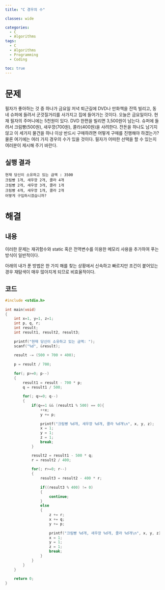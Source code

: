 ```yaml
---
title: "C 경우의 수"

classes: wide

categories:
  - C
  - Algorithms
tags:
  - C
  - Algorithms
  - Programming
  - Coding

toc: true
---
```


# 문제

필자가 좋아하는 것 중 하나가 금요일 저녁 퇴근길에 DVD나 만화책을 잔뜩 빌리고, 동네 슈퍼에 들려서 군것질거리를 사가지고 집에 들어가는 것이다. 오늘은 금요일이다. 현재 필자의 주머니에는 5천원이 있다. DVD 한편을 빌리면 3,500원이 남는다. 슈퍼에 들려서 크림빵(500원), 새우깡(700원), 콜라(400원)을 사려한다. 잔돈을 하나도 남기지 않고 이 세가지 물건을 하나 이상 반드시 구매하려면 어떻게 구매를 진행해야 하겠는가? 물론 여기에는 여러 가지 경우의 수가 있을 것이다. 필자가 어떠한 선택을 할 수 있는지 여러분이 제시해 주기 바란다.

## 실행 결과

```shell
현재 당신이 소유하고 있는 금액 : 3500
크림빵 1개, 새우깡 2개, 콜라 4개
크림빵 2개, 새우깡 3개, 콜라 1개
크림빵 4개, 새우깡 1개, 콜라 2개
어떻게 구입하시겠습니까?
```

# 해결

## 내용

이러한 문제는 재귀함수와 static 혹은 전역변수를 이용한 메모리 사용을 추가하여 푸는 방식이 일반적이다. 

아래의 내가 푼 방법은 한 가지 해를 찾는 상황에서 신속하고 빠르지만 조건이 붙어있는 경우 재탐색이 매우 많아지게 되므로 비효율적이다. 

## 코드

```c
#include <stdio.h>
 
int main(void)
{
    int x=1, y=1, z=1;
    int p, q, r;
    int result;
    int result1, result2, result3;
    
    printf("현재 당신이 소유하고 있는 금액: ");
    scanf("%d", &result);
    
    result -= (500 + 700 + 400);
    
    p = result / 700;
    
    for(; p>=0; p--)
    {
        result1 = result - 700 * p;
        q = result1 / 500;
        
        for(; q>=0; q--)
        {
            if(q==1 && (result1 % 500) == 0){
                ++x;
                y += p;
                
                printf("크림빵 %d개, 새우깡 %d개, 콜라 %d개\n", x, y, z);
                x = 1;
                y = 1;
                z = 1;
                break;
            }

            result2 = result1 - 500 * q;
            r = result2 / 400;
            
            for(; r>=0; r--)
            {
                result3 = result2 - 400 * r;
                
                if((result3 % 400) != 0)
                {
                    continue;
                }
                else
                {
                    z += r;
                    x += q;
                    y += p;
                    
                    printf("크림빵 %d개, 새우깡 %d개, 콜라 %d개\n", x, y, z);
                    x = 1;
                    y = 1;
                    z = 1;
                    break;
                }
            }
        }
    }
    
    return 0;
}
```